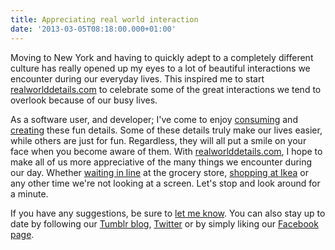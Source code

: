 ```yaml
---
title: Appreciating real world interaction
date: '2013-03-05T08:18:00.000+01:00'
---
```


Moving to New York and having to quickly adept to a completely different culture has really opened up my eyes to a lot of beautiful interactions we encounter during our everyday lives. This inspired me to start [realworlddetails.com](http://realworlddetails.com) to celebrate some of the great interactions we tend to overlook because of our busy lives.

As a software user, and developer; I've come to enjoy [consuming](http://littlebigdetails.com/) and [creating](http://littlebigdetails.com/post/43078037323/karma-when-searching-on-the-infamous-90210-zip#_=_) these fun details. Some of these details truly make our lives easier, while others are just for fun. Regardless, they will all put a smile on your face when you become aware of them. With [realworlddetails.com](http://realworlddetails.com), I hope to make all of us more appreciative of the many things we encounter during our day. Whether [waiting in line](http://realworlddetails.com/post/24333231750/the-lines-at-whole-foods-are-fully-automated) at the grocery store, [shopping at Ikea](http://realworlddetails.com/post/23867068143/ikea-the-color-of-the-bag-indicates-their-use) or any other time we're not looking at a screen. Let's stop and look around for a minute.

If you have any suggestions, be sure to [let me know](http://realworlddetails.com/submit). You can also stay up to date by following our [Tumblr blog][], [Twitter][] or by simply liking our [Facebook page][].

[Tumblr blog]: http://realworlddetails.com

[Twitter]: https://twitter.com/realworlddetail

[Facebook page]: https://facebook.com/realworlddetails
